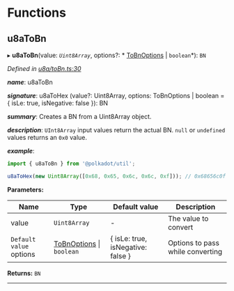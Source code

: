 

# Functions

<a id="u8atobn"></a>

##  u8aToBn

▸ **u8aToBn**(value: *`Uint8Array`*, options?: * [ToBnOptions](../interfaces/_types_.tobnoptions.md) &#124; `boolean`*): `BN`

*Defined in [u8a/toBn.ts:30](https://github.com/polkadot-js/common/blob/7b9ca4a/packages/util/src/u8a/toBn.ts#L30)*

*__name__*: u8aToBn

*__signature__*: u8aToHex (value?: Uint8Array, options: ToBnOptions | boolean = { isLe: true, isNegative: false }): BN

*__summary__*: Creates a BN from a Uint8Array object.

*__description__*: `UInt8Array` input values return the actual BN. `null` or `undefined` values returns an `0x0` value.

*__example__*:   

```javascript
import { u8aToBn } from '@polkadot/util';

u8aToHex(new Uint8Array([0x68, 0x65, 0x6c, 0x6c, 0xf])); // 0x68656c0f
```

**Parameters:**

| Name | Type | Default value | Description |
| ------ | ------ | ------ | ------ |
| value | `Uint8Array` | - |  The value to convert |
| `Default value` options |  [ToBnOptions](../interfaces/_types_.tobnoptions.md) &#124; `boolean`|  { isLe: true, isNegative: false } |  Options to pass while converting |

**Returns:** `BN`

___

